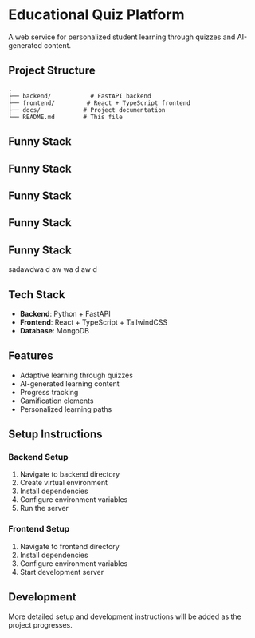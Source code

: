 # Educational Quiz Platform

A web service for personalized student learning through quizzes and AI-generated content.

## Project Structure

```
.
├── backend/           # FastAPI backend
├── frontend/         # React + TypeScript frontend
├── docs/            # Project documentation
└── README.md        # This file
```


## Funny Stack

## Funny Stack

## Funny Stack

## Funny Stack

## Funny Stack
sadawdwa
d
aw
wa
d
aw
d
## Tech Stack

- **Backend**: Python + FastAPI
- **Frontend**: React + TypeScript + TailwindCSS
- **Database**: MongoDB

## Features

- Adaptive learning through quizzes
- AI-generated learning content
- Progress tracking
- Gamification elements
- Personalized learning paths

## Setup Instructions

### Backend Setup
1. Navigate to backend directory
2. Create virtual environment
3. Install dependencies
4. Configure environment variables
5. Run the server

### Frontend Setup
1. Navigate to frontend directory
2. Install dependencies
3. Configure environment variables
4. Start development server

## Development

More detailed setup and development instructions will be added as the project progresses. 
